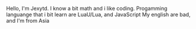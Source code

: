 Hello, I'm Jexytd. 
I know a bit math and i like coding.
Progamming languange that i bit learn are LuaU/Lua, and JavaScript
My english are bad, and I'm from Asia
<!---
Jexytd/Jexytd is a ✨ special ✨ repository because its `README.md` (this file) appears on your GitHub profile.
You can click the Preview link to take a look at your changes.
--->
